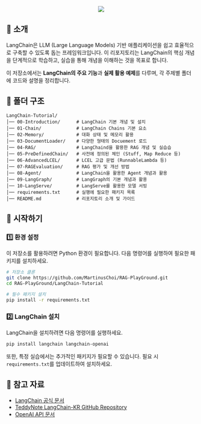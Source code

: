 <p align='center'>
    <image src='https://github.com/user-attachments/assets/fafbac18-c808-412e-a29d-9c1e85d9c2cb'>
</p>

## 📖 소개
LangChain은 LLM (Large Language Models) 기반 애플리케이션을 쉽고 효율적으로 구축할 수 있도록 돕는 프레임워크입니다. 이 리포지토리는 LangChain의 핵심 개념을 단계적으로 학습하고, 실습을 통해 개념을 이해하는 것을 목표로 합니다.

이 저장소에서는 **LangChain의 주요 기능**과 **실제 활용 예제**를 다루며, 각 주제별 폴더에 코드와 설명을 정리합니다.

## 📂 폴더 구조

```
LangChain-Tutorial/
│── 00-Introduction/      # LangChain 기본 개념 및 설치
│── 01-Chain/             # LangChain Chains 기본 요소
│── 02-Memory/            # 대화 상태 및 메모리 활용
│── 03-DocumentLoader/    # 다양한 형태의 Docuement 로드
│── 04-RAG/               # LangChaind을 활용한 RAG 개념 및 실습습
│── 05-PreDefinedChain/   # 사전에 정의된 체인 (Stuff, Map Reduce 등)
│── 06-AdvancedLCEL/      # LCEL 고급 문법 (RunnableLambda 등)
│── 07-RAGEvaluation/     # RAG 평가 및 개선 방법
│── 08-Agent/             # LangChain을 활용한 Agent 개념과 활용
│── 09-LangGraph/         # LangGraph의 기본 개념과 활용
│── 10-LangServe/         # LangServe를 활용한 모델 서빙
│── requirements.txt      # 실행에 필요한 패키지 목록
│── README.md             # 리포지토리 소개 및 가이드
```

## 🚀 시작하기

### 1️⃣ 환경 설정
이 저장소를 활용하려면 Python 환경이 필요합니다. 다음 명령어를 실행하여 필요한 패키지를 설치하세요.

```bash
# 저장소 클론
git clone https://github.com/MartinusChoi/RAG-PlayGround.git
cd RAG-PlayGround/LangChain-Tutorial

# 필수 패키지 설치
pip install -r requirements.txt
```

### 2️⃣ LangChain 설치
LangChain을 설치하려면 다음 명령어를 실행하세요.

```bash
pip install langchain langchain-openai
```

또한, 특정 실습에서는 추가적인 패키지가 필요할 수 있습니다. 필요 시 `requirements.txt`를 업데이트하여 설치하세요.

## 🔗 참고 자료
- [LangChain 공식 문서](https://python.langchain.com/docs/introduction/)
- [TeddyNote LangChain-KR GitHub Repository](https://github.com/teddylee777/langchain-kr)
- [OpenAI API 문서](https://platform.openai.com/docs/)